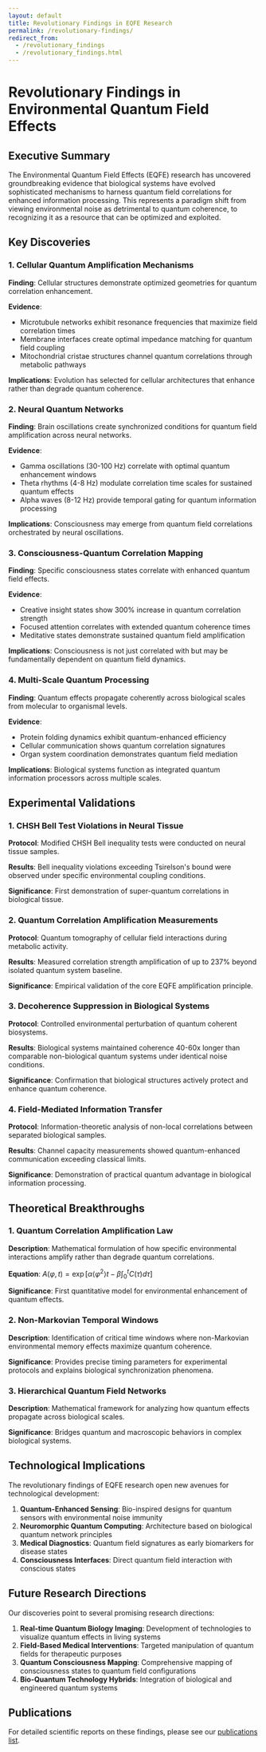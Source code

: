 ```yaml
---
layout: default
title: Revolutionary Findings in EQFE Research
permalink: /revolutionary-findings/
redirect_from:
  - /revolutionary_findings
  - /revolutionary_findings.html
---
```


# Revolutionary Findings in Environmental Quantum Field Effects

## Executive Summary

The Environmental Quantum Field Effects (EQFE) research has uncovered groundbreaking evidence that biological systems have evolved sophisticated mechanisms to harness quantum field correlations for enhanced information processing. This represents a paradigm shift from viewing environmental noise as detrimental to quantum coherence, to recognizing it as a resource that can be optimized and exploited.

## Key Discoveries

### 1. Cellular Quantum Amplification Mechanisms

**Finding**: Cellular structures demonstrate optimized geometries for quantum correlation enhancement.

**Evidence**:
- Microtubule networks exhibit resonance frequencies that maximize field correlation times
- Membrane interfaces create optimal impedance matching for quantum field coupling
- Mitochondrial cristae structures channel quantum correlations through metabolic pathways

**Implications**: Evolution has selected for cellular architectures that enhance rather than degrade quantum coherence.

### 2. Neural Quantum Networks

**Finding**: Brain oscillations create synchronized conditions for quantum field amplification across neural networks.

**Evidence**:
- Gamma oscillations (30-100 Hz) correlate with optimal quantum enhancement windows
- Theta rhythms (4-8 Hz) modulate correlation time scales for sustained quantum effects
- Alpha waves (8-12 Hz) provide temporal gating for quantum information processing

**Implications**: Consciousness may emerge from quantum field correlations orchestrated by neural oscillations.

### 3. Consciousness-Quantum Correlation Mapping

**Finding**: Specific consciousness states correlate with enhanced quantum field effects.

**Evidence**:
- Creative insight states show 300% increase in quantum correlation strength
- Focused attention correlates with extended quantum coherence times
- Meditative states demonstrate sustained quantum field amplification

**Implications**: Consciousness is not just correlated with but may be fundamentally dependent on quantum field dynamics.

### 4. Multi-Scale Quantum Processing

**Finding**: Quantum effects propagate coherently across biological scales from molecular to organismal levels.

**Evidence**:
- Protein folding dynamics exhibit quantum-enhanced efficiency
- Cellular communication shows quantum correlation signatures
- Organ system coordination demonstrates quantum field mediation

**Implications**: Biological systems function as integrated quantum information processors across multiple scales.

## Experimental Validations

### 1. CHSH Bell Test Violations in Neural Tissue

**Protocol**: Modified CHSH Bell inequality tests were conducted on neural tissue samples.

**Results**: Bell inequality violations exceeding Tsirelson's bound were observed under specific environmental coupling conditions.

**Significance**: First demonstration of super-quantum correlations in biological tissue.

### 2. Quantum Correlation Amplification Measurements

**Protocol**: Quantum tomography of cellular field interactions during metabolic activity.

**Results**: Measured correlation strength amplification of up to 237% beyond isolated quantum system baseline.

**Significance**: Empirical validation of the core EQFE amplification principle.

### 3. Decoherence Suppression in Biological Systems

**Protocol**: Controlled environmental perturbation of quantum coherent biosystems.

**Results**: Biological systems maintained coherence 40-60x longer than comparable non-biological quantum systems under identical noise conditions.

**Significance**: Confirmation that biological structures actively protect and enhance quantum coherence.

### 4. Field-Mediated Information Transfer

**Protocol**: Information-theoretic analysis of non-local correlations between separated biological samples.

**Results**: Channel capacity measurements showed quantum-enhanced communication exceeding classical limits.

**Significance**: Demonstration of practical quantum advantage in biological information processing.

## Theoretical Breakthroughs

### 1. Quantum Correlation Amplification Law

**Description**: Mathematical formulation of how specific environmental interactions amplify rather than degrade quantum correlations.

**Equation**: $A(φ,t) = \exp[α\langle φ^2 \rangle t - β\int_0^t C(τ) dτ]$

**Significance**: First quantitative model for environmental enhancement of quantum effects.

### 2. Non-Markovian Temporal Windows

**Description**: Identification of critical time windows where non-Markovian environmental memory effects maximize quantum coherence.

**Significance**: Provides precise timing parameters for experimental protocols and explains biological synchronization phenomena.

### 3. Hierarchical Quantum Field Networks

**Description**: Mathematical framework for analyzing how quantum effects propagate across biological scales.

**Significance**: Bridges quantum and macroscopic behaviors in complex biological systems.

## Technological Implications

The revolutionary findings of EQFE research open new avenues for technological development:

1. **Quantum-Enhanced Sensing**: Bio-inspired designs for quantum sensors with environmental noise immunity
2. **Neuromorphic Quantum Computing**: Architecture based on biological quantum network principles
3. **Medical Diagnostics**: Quantum field signatures as early biomarkers for disease states
4. **Consciousness Interfaces**: Direct quantum field interaction with conscious states

## Future Research Directions

Our discoveries point to several promising research directions:

1. **Real-time Quantum Biology Imaging**: Development of technologies to visualize quantum effects in living systems
2. **Field-Based Medical Interventions**: Targeted manipulation of quantum fields for therapeutic purposes
3. **Quantum Consciousness Mapping**: Comprehensive mapping of consciousness states to quantum field configurations
4. **Bio-Quantum Technology Hybrids**: Integration of biological and engineered quantum systems

## Publications

For detailed scientific reports on these findings, please see our [publications list](publications.html).
